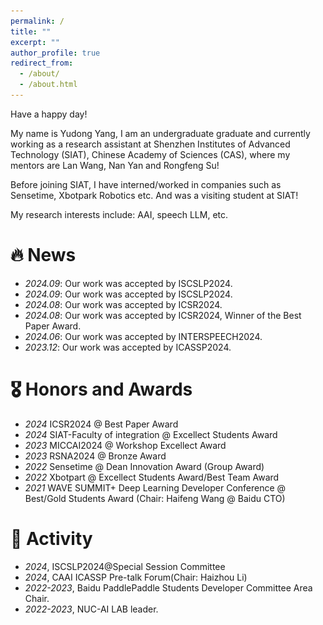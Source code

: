 ```yaml
---
permalink: /
title: ""
excerpt: ""
author_profile: true
redirect_from: 
  - /about/
  - /about.html
---
```


[//]: # ({% if site.google_scholar_stats_use_cdn %})

[//]: # ({% assign gsDataBaseUrl = "https://cdn.jsdelivr.net/gh/" | append: site.repository | append: "@" %})

[//]: # ({% else %})

[//]: # ({% assign gsDataBaseUrl = "https://raw.githubusercontent.com/" | append: site.repository | append: "/" %})

[//]: # ({% endif %})

[//]: # ({% assign url = gsDataBaseUrl | append: "google-scholar-stats/gs_data_shieldsio.json" %})

<span class='anchor' id='about-me'></span>

Have a happy day!

My name is Yudong Yang, I am an undergraduate graduate and currently working as a research assistant at Shenzhen Institutes of Advanced Technology (SIAT), Chinese Academy of Sciences (CAS), where my mentors are Lan Wang, Nan Yan and Rongfeng Su!

Before joining SIAT, I have interned/worked in companies such as Sensetime, Xbotpark Robotics etc. And was a visiting student at SIAT!

My research interests include: AAI, speech LLM, etc.


# 🔥 News

[//]: # (- *2024.09*: Our work was Under Reviewer by TASLP.)
- *2024.09*: Our work was accepted by ISCSLP2024.
- *2024.09*: Our work was accepted by ISCSLP2024.
- *2024.08*: Our work was accepted by ICSR2024.
- *2024.08*: Our work was accepted by ICSR2024, Winner of the Best Paper Award.
- *2024.06*: Our work was accepted by INTERSPEECH2024.
- *2023.12*: Our work was accepted by ICASSP2024.

[//]: # (# 📝 Publications )

[//]: # ()
[//]: # (<div class='paper-box'><div class='paper-box-image'><div><div class="badge">CVPR 2016</div><img src='images/500x300.png' alt="sym" width="100%"></div></div>)

[//]: # (<div class='paper-box-text' markdown="1">)

[//]: # ()
[//]: # ([Deep Residual Learning for Image Recognition]&#40;https://openaccess.thecvf.com/content_cvpr_2016/papers/He_Deep_Residual_Learning_CVPR_2016_paper.pdf&#41;)

[//]: # ()
[//]: # (**Kaiming He**, Xiangyu Zhang, Shaoqing Ren, Jian Sun)

[//]: # ()
[//]: # ([**Project**]&#40;https://scholar.google.com/citations?view_op=view_citation&hl=zh-CN&user=DhtAFkwAAAAJ&citation_for_view=DhtAFkwAAAAJ:ALROH1vI_8AC&#41; <strong><span class='show_paper_citations' data='DhtAFkwAAAAJ:ALROH1vI_8AC'></span></strong>)

[//]: # (- Lorem ipsum dolor sit amet, consectetur adipiscing elit. Vivamus ornare aliquet ipsum, ac tempus justo dapibus sit amet. )

[//]: # (</div>)

[//]: # (</div>)

[//]: # ()
[//]: # (- [Lorem ipsum dolor sit amet, consectetur adipiscing elit. Vivamus ornare aliquet ipsum, ac tempus justo dapibus sit amet]&#40;https://github.com&#41;, A, B, C, **CVPR 2020**)

# 🎖 Honors and Awards
- *2024* ICSR2024 @ Best Paper Award
- *2024* SIAT-Faculty of integration @ Excellect Students Award
- *2023* MICCAI2024 @ Workshop  Excellect Award
- *2023* RSNA2024 @ Bronze Award
- *2022* Sensetime @ Dean Innovation Award (Group Award)
- *2022* Xbotpart @ Excellect Students Award/Best Team Award
- *2021* WAVE SUMMIT+ Deep Learning Developer Conference @ Best/Gold Students Award  (Chair: Haifeng Wang @ Baidu CTO)

[//]: # (# 📖 Educations)

[//]: # (- *2019.06 - 2022.04 &#40;now&#41;*, Lorem ipsum dolor sit amet, consectetur adipiscing elit. Vivamus ornare aliquet ipsum, ac tempus justo dapibus sit amet. )

[//]: # (- *2015.09 - 2019.06*, Lorem ipsum dolor sit amet, consectetur adipiscing elit. Vivamus ornare aliquet ipsum, ac tempus justo dapibus sit amet. )

# 💬 Activity
- *2024*, ISCSLP2024@Special Session Committee
- *2024*, CAAI ICASSP Pre-talk Forum(Chair: Haizhou Li)
- *2022-2023*, Baidu PaddlePaddle Students Developer Committee Area Chair.
- *2022-2023*, NUC-AI LAB leader.

[//]: # (# 💻 Internships)

[//]: # (- *2019.05 - 2020.02*, [Lorem]&#40;https://github.com/&#41;, China.)
